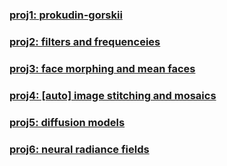 ### [proj1: prokudin-gorskii](./proj1/index.md)

### [proj2: filters and frequenceies](./proj2/index.md)

### [proj3: face morphing and mean faces](./proj3/index.md)

### [proj4: [auto] image stitching and mosaics](./proj4/index.md)

### [proj5: diffusion models](./proj5/index.md)

### [proj6: neural radiance fields](./proj6/index.md)